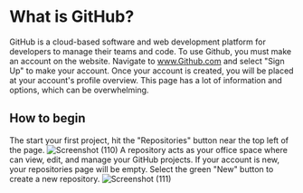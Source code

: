 # What is GitHub?
GitHub is a cloud-based software and web development platform for developers to manage their teams and code. To use Github, you must make an account on the website. Navigate to www.Github.com and select "Sign Up" to make your account.
Once your account is created, you will be placed at your account's profile overview. This page has a lot of information and options, which can be overwhelming.

## How to begin
The start your first project, hit the "Repositories" button near the top left of the page.
![Screenshot (110)](https://github.com/BDBluhm/INFOTC-1600-Final/assets/116319535/6dd2d0d9-8f37-43bf-93ed-966f2cb67092)
A repository acts as your office space where can view, edit, and manage your GitHub projects.
If your account is new, your repositories page will be empty. Select the green "New" button to create a new repository.
![Screenshot (111)](https://github.com/BDBluhm/INFOTC-1600-Final/assets/116319535/c3971dac-49fd-482b-93b0-4434cdd4f3bc)
